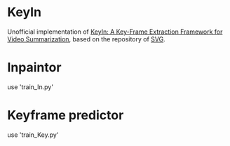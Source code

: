# KeyIn

Unofficial implementation of [KeyIn: A Key-Frame Extraction Framework for Video Summarization](https://sites.google.com/view/keyin), based on the repository of [SVG](https://github.com/edenton/svg).

# Inpaintor

use 'train_In.py'

# Keyframe predictor

use 'train_Key.py'
